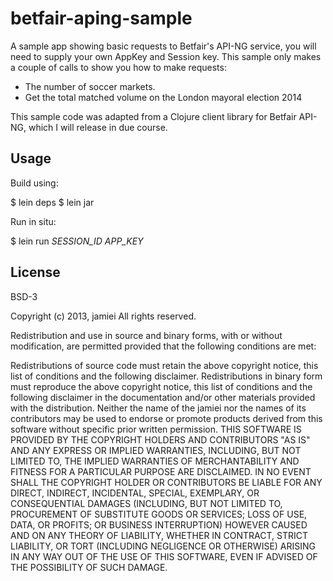# betfair-aping-sample

A sample app showing basic requests to Betfair's API-NG service, you will need to supply your own AppKey and Session key. This sample only makes a couple of calls to show you how to make requests: 

* The number of soccer markets.
* Get the total matched volume on the London mayoral election 2014


This sample code was adapted from a Clojure client library for Betfair API-NG, which I will release in due course.

## Usage

Build using:

$ lein deps
$ lein jar

Run in situ:

$ lein run *SESSION_ID* *APP_KEY*

## License 

BSD-3 

Copyright (c) 2013, jamiei
All rights reserved.

Redistribution and use in source and binary forms, with or without modification, are permitted provided that the following conditions are met:

Redistributions of source code must retain the above copyright notice, this list of conditions and the following disclaimer.
Redistributions in binary form must reproduce the above copyright notice, this list of conditions and the following disclaimer in the documentation and/or other materials provided with the distribution.
Neither the name of the jamiei nor the names of its contributors may be used to endorse or promote products derived from this software without specific prior written permission.
THIS SOFTWARE IS PROVIDED BY THE COPYRIGHT HOLDERS AND CONTRIBUTORS "AS IS" AND ANY EXPRESS OR IMPLIED WARRANTIES, INCLUDING, BUT NOT LIMITED TO, THE IMPLIED WARRANTIES OF MERCHANTABILITY AND FITNESS FOR A PARTICULAR PURPOSE ARE DISCLAIMED. IN NO EVENT SHALL THE COPYRIGHT HOLDER OR CONTRIBUTORS BE LIABLE FOR ANY DIRECT, INDIRECT, INCIDENTAL, SPECIAL, EXEMPLARY, OR CONSEQUENTIAL DAMAGES (INCLUDING, BUT NOT LIMITED TO, PROCUREMENT OF SUBSTITUTE GOODS OR SERVICES; LOSS OF USE, DATA, OR PROFITS; OR BUSINESS INTERRUPTION) HOWEVER CAUSED AND ON ANY THEORY OF LIABILITY, WHETHER IN CONTRACT, STRICT LIABILITY, OR TORT (INCLUDING NEGLIGENCE OR OTHERWISE) ARISING IN ANY WAY OUT OF THE USE OF THIS SOFTWARE, EVEN IF ADVISED OF THE POSSIBILITY OF SUCH DAMAGE.
